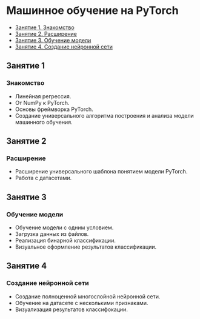 # Машинное обучение на PyTorch

- [Занятие 1. Знакомство](#Занятие-1)
- [Занятие 2. Расширение](#Занятие-2)
- [Занятие 3. Обучение модели](#Занятие-3)
- [Занятие 4. Создание нейронной сети](#Занятие-4)

## Занятие 1
### Знакомство
- Линейная регрессия.
- От NumPy к PyTorch.
- Основы фреймворка PyTorch.
- Создание универсального алгоритма построения и анализа модели машинного обучения.


## Занятие 2
### Расширение
- Расширение универсального шаблона понятием модели PyTorch.
- Работа с датасетами.

## Занятие 3
### Обучение модели
- Обучение модели с одним условием.
- Загрузка данных из файлов.
- Реализация бинарной классификации.
- Визуальное оформление результатов классификации.


## Занятие 4
### Создание нейронной сети
- Создание полноценной многослойной нейронной сети.
- Обучение на датасете с несколькими признаками.
- Визуализация результатов классифокации.


